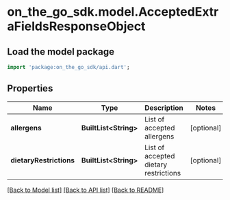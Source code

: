 # on_the_go_sdk.model.AcceptedExtraFieldsResponseObject

## Load the model package
```dart
import 'package:on_the_go_sdk/api.dart';
```

## Properties
Name | Type | Description | Notes
------------ | ------------- | ------------- | -------------
**allergens** | **BuiltList&lt;String&gt;** | List of accepted allergens | [optional] 
**dietaryRestrictions** | **BuiltList&lt;String&gt;** | List of accepted dietary restrictions | [optional] 

[[Back to Model list]](../README.md#documentation-for-models) [[Back to API list]](../README.md#documentation-for-api-endpoints) [[Back to README]](../README.md)



